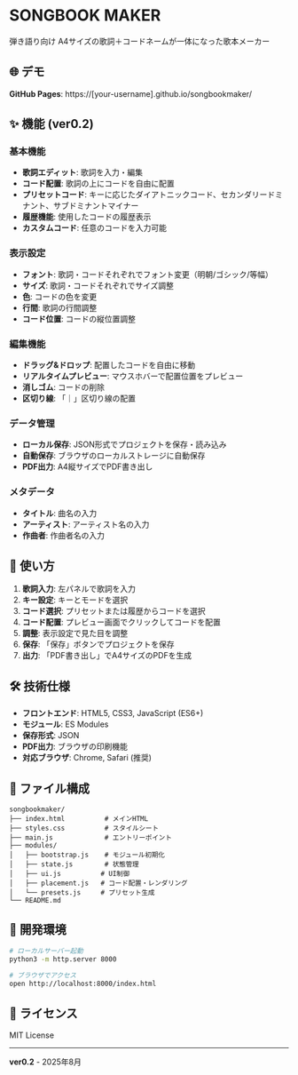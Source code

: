 # SONGBOOK MAKER

弾き語り向け A4サイズの歌詞＋コードネームが一体になった歌本メーカー

## 🌐 デモ

**GitHub Pages**: https://[your-username].github.io/songbookmaker/

## ✨ 機能 (ver0.2)

### 基本機能
- **歌詞エディット**: 歌詞を入力・編集
- **コード配置**: 歌詞の上にコードを自由に配置
- **プリセットコード**: キーに応じたダイアトニックコード、セカンダリードミナント、サブドミナントマイナー
- **履歴機能**: 使用したコードの履歴表示
- **カスタムコード**: 任意のコードを入力可能

### 表示設定
- **フォント**: 歌詞・コードそれぞれでフォント変更（明朝/ゴシック/等幅）
- **サイズ**: 歌詞・コードそれぞれでサイズ調整
- **色**: コードの色を変更
- **行間**: 歌詞の行間調整
- **コード位置**: コードの縦位置調整

### 編集機能
- **ドラッグ&ドロップ**: 配置したコードを自由に移動
- **リアルタイムプレビュー**: マウスホバーで配置位置をプレビュー
- **消しゴム**: コードの削除
- **区切り線**: 「｜」区切り線の配置

### データ管理
- **ローカル保存**: JSON形式でプロジェクトを保存・読み込み
- **自動保存**: ブラウザのローカルストレージに自動保存
- **PDF出力**: A4縦サイズでPDF書き出し

### メタデータ
- **タイトル**: 曲名の入力
- **アーティスト**: アーティスト名の入力
- **作曲者**: 作曲者名の入力

## 🚀 使い方

1. **歌詞入力**: 左パネルで歌詞を入力
2. **キー設定**: キーとモードを選択
3. **コード選択**: プリセットまたは履歴からコードを選択
4. **コード配置**: プレビュー画面でクリックしてコードを配置
5. **調整**: 表示設定で見た目を調整
6. **保存**: 「保存」ボタンでプロジェクトを保存
7. **出力**: 「PDF書き出し」でA4サイズのPDFを生成

## 🛠️ 技術仕様

- **フロントエンド**: HTML5, CSS3, JavaScript (ES6+)
- **モジュール**: ES Modules
- **保存形式**: JSON
- **PDF出力**: ブラウザの印刷機能
- **対応ブラウザ**: Chrome, Safari (推奨)

## 📁 ファイル構成

```
songbookmaker/
├── index.html          # メインHTML
├── styles.css          # スタイルシート
├── main.js             # エントリーポイント
├── modules/
│   ├── bootstrap.js    # モジュール初期化
│   ├── state.js        # 状態管理
│   ├── ui.js          # UI制御
│   ├── placement.js   # コード配置・レンダリング
│   └── presets.js     # プリセット生成
└── README.md
```

## 🔧 開発環境

```bash
# ローカルサーバー起動
python3 -m http.server 8000

# ブラウザでアクセス
open http://localhost:8000/index.html
```

## 📝 ライセンス

MIT License



---

**ver0.2** - 2025年8月


